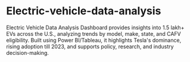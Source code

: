 # Electric-vehicle-data-analysis
Electric Vehicle Data Analysis Dashboard provides insights into 1.5 lakh+ EVs across the U.S., analyzing trends by model, make, state, and CAFV eligibility. Built using Power BI/Tableau, it highlights Tesla's dominance, rising adoption till 2023, and supports policy, research, and industry decision-making.
